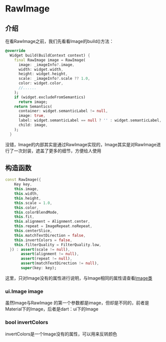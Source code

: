 # RawImage

## 介绍

在看RawImage之前，我们先看看Image的build()方法：
```dart
@override
  Widget build(BuildContext context) {
    final RawImage image = RawImage(
      image: _imageInfo?.image,
      width: widget.width,
      height: widget.height,
      scale: _imageInfo?.scale ?? 1.0,
      color: widget.color,
      //......
    );
    if (widget.excludeFromSemantics)
      return image;
    return Semantics(
      container: widget.semanticLabel != null,
      image: true,
      label: widget.semanticLabel == null ? '' : widget.semanticLabel,
      child: image,
    );
  }
```
没错，Image的内部其实是通过RawImage实现的，Image其实是对RawImage进行了一次封装，遮盖了更多的细节，方便给人使用

## 构造函数

```dart
const RawImage({
    Key key,
    this.image,
    this.width,
    this.height,
    this.scale = 1.0,
    this.color,
    this.colorBlendMode,
    this.fit,
    this.alignment = Alignment.center,
    this.repeat = ImageRepeat.noRepeat,
    this.centerSlice,
    this.matchTextDirection = false,
    this.invertColors = false,
    this.filterQuality = FilterQuality.low,
  }) : assert(scale != null),
       assert(alignment != null),
       assert(repeat != null),
       assert(matchTextDirection != null),
       super(key: key);
```

这里，只对Image没有的属性进行说明，与Image相同的属性请查看[Image类](./Image类.md)

### ui.Image image
虽然Image与RawImage 的第一个参数都是image，但却是不同的，前者是Material下的Image，后者是dart：ui下的Image

### bool invertColors
invertColors是一个Image没有的属性，可以用来反转颜色




